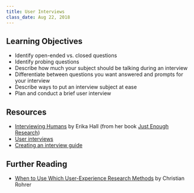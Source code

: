 ```yaml
---
title: User Interviews
class_date: Aug 22, 2018
---
```


Learning Objectives
-------------------

- Identify open-ended vs. closed questions
- Identify probing questions
- Describe how much your subject should be talking during an interview
- Differentiate between questions you want answered and prompts for your interview
- Describe ways to put an interview subject at ease
- Plan and conduct a brief user interview


Resources
---------

- [Interviewing Humans](https://alistapart.com/article/interviewing-humans) by Erika Hall (from her book [Just Enough Research](http://www.abookapart.com/products/just-enough-research))
- [User interviews](http://learn.ironhack.com/#/learning_unit/4995)
- [Creating an interview guide](http://learn.ironhack.com/#/learning_unit/4996)


Further Reading
---------------

- [When to Use Which User-Experience Research Methods](https://www.nngroup.com/articles/which-ux-research-methods/) by Christian Rohrer
